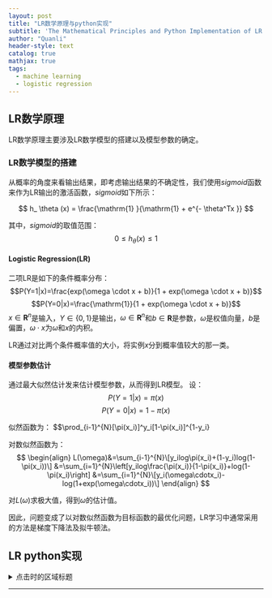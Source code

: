 ```yaml
---
layout: post
title: "LR数学原理与python实现"
subtitle: 'The Mathematical Principles and Python Implementation of LR'
author: "Quanli"
header-style: text
catalog: true
mathjax: true
tags:
  - machine learning
  - logistic regression
---
```


## LR数学原理
LR数学原理主要涉及LR数学模型的搭建以及模型参数的确定。

### LR数学模型的搭建
从概率的角度来看输出结果，即考虑输出结果的不确定性，我们使用$sigmoid$函数来作为LR输出的激活函数，$sigmoid$如下所示：

$$
 h_ \theta (x) = \frac{\mathrm{1} }{\mathrm{1} + e^{- \theta^Tx }}
$$

其中，$sigmoid$的取值范围：$$ 0 \le h_ \theta (x) \le 1 $$

#### Logistic Regression(LR)
二项LR是如下的条件概率分布：
$$P(Y=1|x)=\frac{exp(\omega \cdot x + b)}{1 + exp(\omega \cdot x + b)}$$
$$P(Y=0|x)=\frac{\mathrm{1}}{1 + exp(\omega \cdot x + b)}$$
$x\in \mathbf{R}^n$是输入，$Y\in\{0,1\}$是输出，$\omega \in \mathbf{R}^n$和$b \in \mathbf{R}$是参数，$\omega$是权值向量，$b$是偏置，$\omega \cdot x$为$\omega$和$x$的内积。

LR通过对比两个条件概率值的大小，将实例$x$分到概率值较大的那一类。

#### 模型参数估计
通过最大似然估计发来估计模型参数，从而得到LR模型。
设：
$$P(Y=1|x)=\pi(x)$$
$$P(Y=0|x)=1-\pi(x)$$

似然函数为：
$$\prod_{i-1}^{N}\[\pi(x_i)\]^y_i\[1-\pi(x_i)\]^{1-y_i}

对数似然函数为：
$$
\begin{align}
L(\omega)&=\sum_{i-1}^{N}\[y_ilog\pi(x_i)+(1-y_i)log(1-\pi(x_i))\]
&=\sum_{i=1}^{N}\left[y_ilog\frac{\pi(x_i)}{1-\pi(x_i)}+log(1-\pi(x_i)\right]
&=\sum_{i=1}^{N}\[y_i(\omega\cdotx_i)-log(1+exp(\omega\cdotx_i))\]
\end{align}
$$

对$L(\omega)$求极大值，得到$\omega$的估计值。

因此，问题变成了以对数似然函数为目标函数的最优化问题，LR学习中通常采用的方法是梯度下降法及拟牛顿法。

## LR python实现
<details>
  <summary>点击时的区域标题</summary>
  <p> - 测试 测试测试</p>
  <p> 测试二 测试三 。。。。。 .</p>
</details>

---
